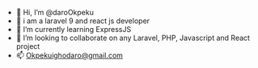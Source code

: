 - 👋 Hi, I’m @daroOkpeku
- 👀 i am a laravel 9 and react js developer
- 🌱 I’m currently learning ExpressJS
- 💞️ I’m looking to collaborate on any Laravel, PHP, Javascript and React project
- 📫 Okpekuighodaro@gmail.com

<!---
daroOkpeku/daroOkpeku is a ✨ special ✨ repository because its `README.md` (this file) appears on your GitHub profile.
You can click the Preview link to take a look at your changes.
--->
